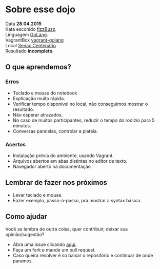 # Sobre esse dojo

Data **28.04.2015**<br/>
Kata escohido [fizzBuzz](http://codingdojo.org/cgi-bin/index.pl?KataFizzBuzz).<br/>
Linguagem [GoLang](http://golang.org/).<br/>
VagrantBox [vagrant-golang](https://github.com/dcoxall/vagrant-golang)<br/>
Local [Senac Centenário](http://www.al.senac.br/)<br/>
Resultado **incompleto**.<br/>

## O que aprendemos?
### Erros

* Teclado e mouse do notebook
* Explicação muito rápida.
* Verificar tempo disponível no local, não conseguimos mostrar o resultado.
* Não esperar atrazados.
* No caso de muitos participantes, reduzir o tempo do rodízio para 5 minutos.
* Conversas paralelas, controlar a platéia.

### Acertos

* Instalação prévia do ambiente, usando Vagrant.
* Arquivos abertos em abas distintas no editor de texto.
* Navegador aberto na documentação


## Lembrar de fazer nos próximos

* Levar teclado e mouse.
* Fazer exemplo, passo-à-passo, pra mostrar a syntax básica.

## Como ajudar

Você se lembra de outra coisa, quer contribuir, deixar sua opinião/sugestão?

* Abra uma issue clicando [aqui](https://github.com/maceiocodingdojo/1_goLang/issues/new).
* Faça um fork e mande um pull request.
* Caso queira resolver é só baixar o repositório e continuar de onde paramos.
